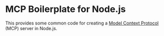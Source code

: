 # MCP Boilerplate for Node.js

This provides some common code for creating a [Model Context Protocol](https://modelcontextprotocol.io/introduction) (MCP) server in Node.js.
